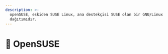 ```yaml
---
description: >-
  openSUSE, eskiden SUSE Linux, ana destekçisi SUSE olan bir GNU/Linux
  dağıtımıdır.
---
```


# 🦎    OpenSUSE


